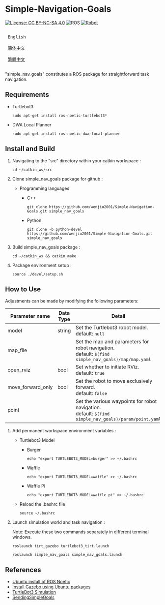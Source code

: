 # Simple-Navigation-Goals

[![License: CC BY-NC-SA 4.0](https://img.shields.io/badge/License-CC_BY--NC--SA_4.0-lightgrey.svg)](https://creativecommons.org/licenses/by-nc-sa/4.0/)
![ROS](https://img.shields.io/badge/ROS-Noetic-blue)
[![Robot](https://img.shields.io/badge/Robot-TurtleBot3-brightgreen)](https://emanual.robotis.com/docs/en/platform/turtlebot3/simulation/#gazebo-simulation)

<kbd> <br> English <br> </kbd>
<kbd> <br> [简体中文][zh-CN] <br> </kbd>
<kbd> <br> [繁體中文][zh-TW] <br> </kbd>

[zh-CN]: README_zh-CN.md
[zh-TW]: README_zh-TW.md

"simple_nav_goals" constitutes a ROS package for straightforward task navigation.

## Requirements

- Turtlebot3
   ```
   sudo apt-get install ros-noetic-turtlebot3*
   ```
- DWA Local Planner
   ```
   sudo apt-get install ros-noetic-dwa-local-planner
   ```

## Install and Build

1. Navigating to the "src" directory within your catkin workspace :
   ```
   cd ~/catkin_ws/src
   ```
2. Clone simple_nav_goals package for github :

   - Programming languages

      - C++
        ```
        git clone https://github.com/wenjiu2001/Simple-Navigation-Goals.git simple_nav_goals
        ```
      - Python
        ```
        git clone -b python-devel https://github.com/wenjiu2001/Simple-Navigation-Goals.git simple_nav_goals
        ```
3. Build simple_nav_goals package :
   ```
   cd ~/catkin_ws && catkin_make
   ```
4. Package environment setup :
   ```
   source ./devel/setup.sh
   ```

## How to Use

Adjustments can be made by modifying the following parameters:

| Parameter name    | Data Type | Detail                                                                                                    |
| ----------------- | --------- | --------------------------------------------------------------------------------------------------------- |
| model             | string    | Set the Turtlebot3 robot model. <br/>default: `null`                                                      |
| map_file          |           | Set the map and parameters for robot navigation. <br/>default: `$(find simple_nav_goals)/map/map.yaml`    |
| open_rviz         | bool      | Set whether to initiate RViz. <br/>default: `true`                                                        |
| move_forward_only | bool      | Set the robot to move exclusively forward. <br/>default: `false`                                          |
| point             |           | Set the various waypoints for robot navigation. <br/>default: `$(find simple_nav_goals)/param/point.yaml` |

1. Add permanent workspace environment variables :

   - Turtlebot3 Model

      - Burger
        ```
        echo "export TURTLEBOT3_MODEL=burger" >> ~/.bashrc
        ```
      - Waffle
        ```
        echo "export TURTLEBOT3_MODEL=waffle" >> ~/.bashrc
        ```
      - Waffle Pi
        ```
        echo "export TURTLEBOT3_MODEL=waffle_pi" >> ~/.bashrc
        ```
   - Reload the .bashrc file
     ```
     source ~/.bashrc
     ```
2. Launch simulation world and task navigation :

   Note: Execute these two commands separately in different terminal windows.
   ```
   roslaunch tirt_gazebo turtlebot3_tirt.launch
   ```
   ```
   roslaunch simple_nav_goals simple_nav_goals.launch
   ```
   
## References

- [Ubuntu install of ROS Noetic](https://wiki.ros.org/noetic/Installation/Ubuntu)
- [Install Gazebo using Ubuntu packages](https://classic.gazebosim.org/tutorials?tut=install_ubuntu)
- [TurtleBot3 Simulation](https://emanual.robotis.com/docs/en/platform/turtlebot3/simulation/)
- [SendingSimpleGoals](https://wiki.ros.org/navigation/Tutorials/SendingSimpleGoals)